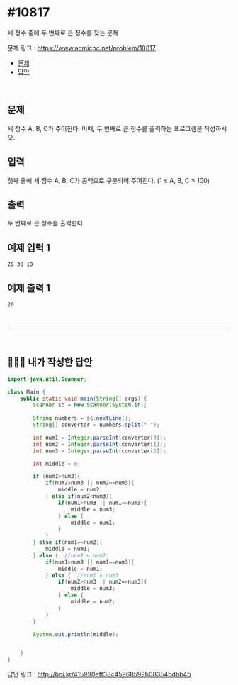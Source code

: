 # #10817

세 정수 중에 두 번째로 큰 정수를 찾는 문제

문제 링크 : https://www.acmicpc.net/problem/10817

- [문제](#quiz)
- [답안](#answer)

<br>

## <a name="quiz"></a>문제

세 정수 A, B, C가 주어진다. 이때, 두 번째로 큰 정수를 출력하는 프로그램을 작성하시오. 

## 입력

첫째 줄에 세 정수 A, B, C가 공백으로 구분되어 주어진다. (1 ≤ A, B, C ≤ 100)

## 출력

두 번째로 큰 정수를 출력한다.

## 예제 입력 1

```
20 30 10
```

## 예제 출력 1

```
20
```

<br>

------

<br>

## <a name="answer"></a>🙆🏻‍♂️ 내가 작성한 답안

```java
import java.util.Scanner;

class Main {
    public static void main(String[] args) {
        Scanner sc = new Scanner(System.in);
        
        String numbers = sc.nextLine();
        String[] converter = numbers.split(" ");

        int num1 = Integer.parseInt(converter[0]);
        int num2 = Integer.parseInt(converter[1]);
        int num3 = Integer.parseInt(converter[2]);

        int middle = 0;

        if (num1>num2){
            if(num2>num3 || num2==num3){
                middle = num2;
            } else if(num2<num3){
                if(num1>num3 || num1==num3){
                    middle = num3;
                } else {
                    middle = num1;
                }
            }
        } else if(num1==num2){
            middle = num1;
        } else {  //num1 < num2
            if(num1>num3 || num1==num3){
                middle = num1;
            } else {  //num1 < num3
                if(num2>num3 || num2==num3){
                    middle = num3;
                } else {
                    middle = num2;
                }
            }
        }

        System.out.println(middle);


    }
}
```

답안 링크 : http://boj.kr/415990eff38c45968599b08354bdbb4b

<br>

<br>